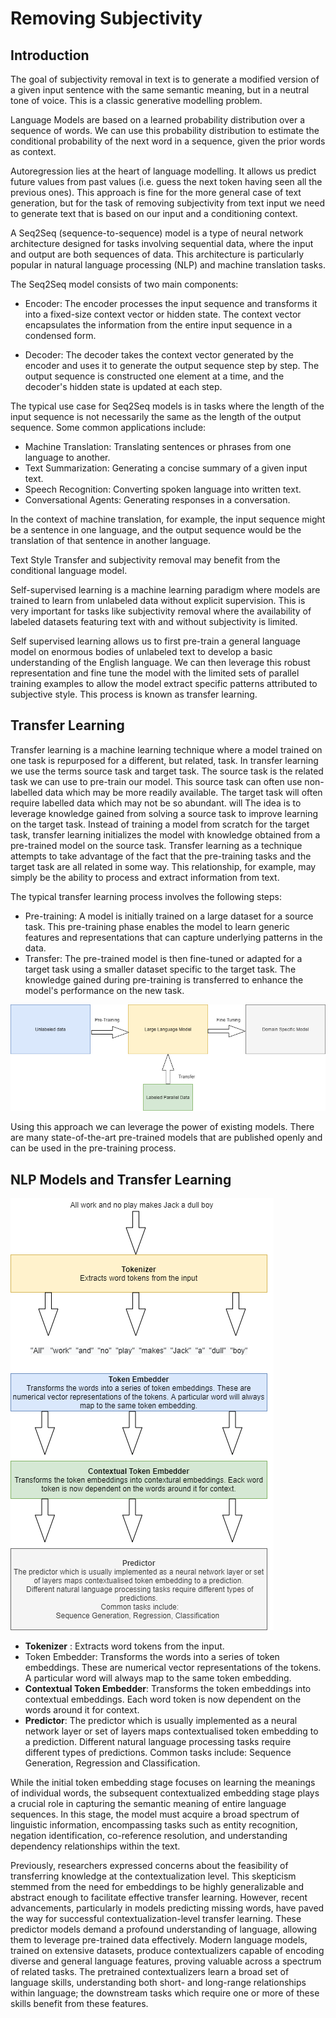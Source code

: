 # Removing Subjectivity


## Introduction

The goal of subjectivity removal in text  is to generate a modified version of a given input sentence with the same semantic meaning, but in a neutral tone of voice. This is a classic generative modelling problem.

Language Models are based on a learned probability distribution over a sequence of words. We can use this probability distribution to estimate the conditional probability of the next word in a sequence, given the prior words as context.

Autoregression lies at the heart of language modelling. It allows us predict future values from past values (i.e. guess the next token having seen all the previous ones).  This approach is fine for the more general case of text generation, but for the task of removing subjectivity from text input we need to generate text that is based on our input and a conditioning context.

A Seq2Seq (sequence-to-sequence) model is a type of neural network architecture designed for tasks involving sequential data, where the input and output are both sequences of data. This architecture is particularly popular in natural language processing (NLP) and machine translation tasks.

The Seq2Seq model consists of two main components:

- Encoder: The encoder processes the input sequence and transforms it into a fixed-size context vector or hidden state. The context vector encapsulates the information from the entire input sequence in a condensed form.

- Decoder: The decoder takes the context vector generated by the encoder and uses it to generate the output sequence step by step. The output sequence is constructed one element at a time, and the decoder's hidden state is updated at each step.

The typical use case for Seq2Seq models is in tasks where the length of the input sequence is not necessarily the same as the length of the output sequence. Some common applications include:

- Machine Translation: Translating sentences or phrases from one language to another.
- Text Summarization: Generating a concise summary of a given input text.
- Speech Recognition: Converting spoken language into written text.
- Conversational Agents: Generating responses in a conversation.

In the context of machine translation, for example, the input sequence might be a sentence in one language, and the output sequence would be the translation of that sentence in another language.

Text Style Transfer and  subjectivity removal may benefit from the conditional language model.

Self-supervised learning is a machine learning paradigm where models are trained to learn from unlabeled data without explicit supervision. This is very important for tasks like subjectivity removal where the availability of labeled datasets featuring text with and without subjectivity is limited.

Self supervised learning allows us to first pre-train a general language model on enormous bodies of unlabeled text to develop a basic understanding of the English language. We can then leverage this robust representation and fine tune the model with the limited sets of parallel training examples to allow the model extract specific patterns attributed to subjective style. This process is known as transfer learning.


## Transfer Learning

Transfer learning is a machine learning technique where a model trained on one task is repurposed for a different, but related, task. In transfer learning we use the terms source task and target task. The source task is the related task we can use to pre-train our model. This source task can often use non-labelled data which may be more readily available. The target task will often require labelled data which may not be so abundant. will The idea is to leverage knowledge gained from solving a source task to improve learning on the target task. Instead of training a model from scratch for the target task, transfer learning initializes the model with knowledge obtained from a pre-trained model on the source task. Transfer learning as a technique attempts to take advantage of the fact that the pre-training tasks and the target task are all related in some way. This relationship, for example, may simply be the ability to process and extract information from text.

The typical transfer learning process involves the following steps:

- Pre-training: A model is initially trained on a large dataset for a source task. This pre-training phase enables the model to learn generic features and representations that can capture underlying patterns in the data.
- Transfer: The pre-trained model is then fine-tuned or adapted for a target task using a smaller dataset specific to the target task. The knowledge gained during pre-training is transferred to enhance the model's performance on the new task.

![Transfer Learning Process](./images/transfer_learning.png)

Using this approach we can leverage the power of existing models. There are many state-of-the-art pre-trained models that are published openly and can be used in the pre-training process.


## NLP Models and Transfer Learning

![Language Model Operation](./images/model_operation.png)

- __Tokenizer__ : Extracts word tokens from the input.
- Token Embedder: Transforms the words into a series of token embeddings. These are numerical vector representations of the tokens. A particular word will always map to the same token embedding.
- __Contextual Token Embedder__: Transforms the token embeddings into contextual embeddings. Each word token is now dependent on the words around it for context.
- __Predictor__: The predictor which is usually implemented as a neural network layer or set of layers maps contextualised token embedding to a prediction. Different natural language processing tasks require different types of predictions. Common tasks include: Sequence Generation, Regression and Classification.

While the initial token embedding stage focuses on learning the meanings of individual words, the subsequent contextualized embedding stage plays a crucial role in capturing the semantic meaning of entire language sequences. In this stage, the model must acquire a broad spectrum of linguistic information, encompassing tasks such as entity recognition, negation identification, co-reference resolution, and understanding dependency relationships within the text.

Previously, researchers expressed concerns about the feasibility of transferring knowledge at the contextualization level. This skepticism stemmed from the need for embeddings to be highly generalizable and abstract enough to facilitate effective transfer learning. However, recent advancements, particularly in models predicting missing words, have paved the way for successful contextualization-level transfer learning. These predictor models demand a profound understanding of language, allowing them to leverage pre-trained data effectively. Modern language models, trained on extensive datasets, produce contextualizers capable of encoding diverse and general language features, proving valuable across a spectrum of related tasks. The pretrained contextualizers learn a broad set of language skills, understanding both short- and long-range relationships within language; the downstream tasks which require one or more of these skills benefit from these features. 





